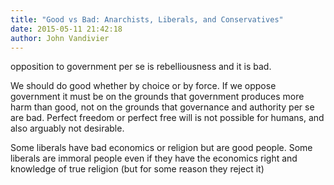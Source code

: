 ```yaml
---
title: "Good vs Bad: Anarchists, Liberals, and Conservatives"
date: 2015-05-11 21:42:18
author: John Vandivier
---
```




opposition to government per se is rebelliousness and it is bad.

We should do good whether by choice or by force. If we oppose government it must be on the grounds that government produces more harm than good, not on the grounds that governance and authority per se are bad. Perfect freedom or perfect free will is not possible for humans, and also arguably not desirable.

Some liberals have bad economics or religion but are good people. Some liberals are immoral people even if they have the economics right and knowledge of true religion (but for some reason they reject it)